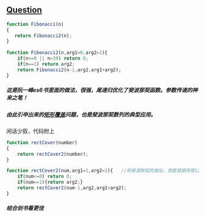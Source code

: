 ## [Question](https://www.nowcoder.com/practice/c6c7742f5ba7442aada113136ddea0c3?tpId=13&tqId=11160&tPage=1&rp=1&ru=%2Fta%2Fcoding-interviews&qru=%2Fta%2Fcoding-interviews%2Fquestion-ranking)
```js
function Fibonacci(n)
{
   return Fibonacci2(n);
}
 
function Fibonacci2(n,arg1=0,arg2=1){
    if(n<=0 || n>39) return 0;
    if(n==1) return arg2;
    return Fibonacci2(n-1,arg2,arg1+arg2); 
}
```

##### 这是阮一峰es6书里面的做法，很强，尾递归优化了斐波那契函数。参数传递的神来之笔！
##### 由此引申出来的[矩形覆盖](https://www.nowcoder.com/practice/72a5a919508a4251859fb2cfb987a0e6?tpId=13&tqId=11163&tPage=1&rp=1&ru=%2Fta%2Fcoding-interviews&qru=%2Fta%2Fcoding-interviews%2Fquestion-ranking)问题，也是斐波那契数列的典型应用。
闲话少叙，代码附上
```javascript
function rectCover(number)
{
    return rectCover2(number);
}

function rectCover2(num,arg1=1,arg2=1){   //和斐波那契的类似，但是其顺序是12358这样，没有两个1存在，故arg1=1
    if(num<=0) return 0;
    if(num==1){return arg2;}
    return rectCover2(num-1,arg2,arg1+arg2);
}
```
##### 结合剑书看更佳
